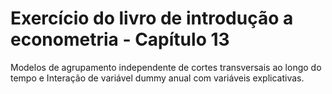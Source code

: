 # Exercício do livro de introdução a econometria - Capítulo 13
Modelos de agrupamento independente de cortes transversais ao longo do tempo e Interação de variável dummy anual com variáveis explicativas.

